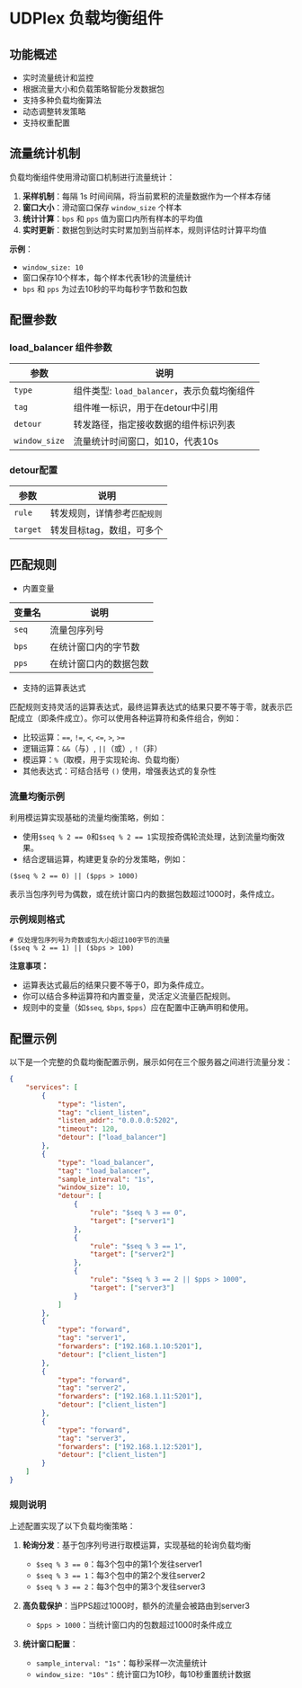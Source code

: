 # UDPlex 负载均衡组件

## 功能概述
- 实时流量统计和监控
- 根据流量大小和负载策略智能分发数据包
- 支持多种负载均衡算法
- 动态调整转发策略
- 支持权重配置

## 流量统计机制

负载均衡组件使用滑动窗口机制进行流量统计：

1. **采样机制**：每隔 1s 时间间隔，将当前累积的流量数据作为一个样本存储
2. **窗口大小**：滑动窗口保存 `window_size` 个样本
3. **统计计算**：`bps` 和 `pps` 值为窗口内所有样本的平均值
4. **实时更新**：数据包到达时实时累加到当前样本，规则评估时计算平均值

**示例**：
- `window_size: 10` 
- 窗口保存10个样本，每个样本代表1秒的流量统计
- `bps` 和 `pps` 为过去10秒的平均每秒字节数和包数

## 配置参数

### load_balancer 组件参数
| 参数 | 说明                             |
|------|--------------------------------|
| `type` | 组件类型: `load_balancer`，表示负载均衡组件 |
| `tag` | 组件唯一标识，用于在detour中引用            |
| `detour` | 转发路径，指定接收数据的组件标识列表             |
| `window_size` | 流量统计时间窗口，如10，代表10s             |


### detour配置
| 参数       | 说明              |
|----------|-----------------|
| `rule`   | 转发规则，详情参考`匹配规则` |
| `target` | 转发目标tag，数组，可多个  |


## 匹配规则

+ 内置变量

| 变量名 | 说明                                   |
|--------|----------------------------------------|
| `seq`  | 流量包序列号                           |
| `bps`  | 在统计窗口内的字节数                   |
| `pps`  | 在统计窗口内的数据包数                 |

+ 支持的运算表达式

匹配规则支持灵活的运算表达式，最终运算表达式的结果只要不等于零，就表示匹配成立（即条件成立）。你可以使用各种运算符和条件组合，例如：

- 比较运算：`==`, `!=`, `<`, `<=`, `>`, `>=`
- 逻辑运算：`&&`（与）, `||`（或）, `!`（非）
- 模运算：`%`（取模，用于实现轮询、负载均衡）
- 其他表达式：可结合括号 `()` 使用，增强表达式的复杂性

### 流量均衡示例

利用模运算实现基础的流量均衡策略，例如：

- 使用`$seq % 2 == 0`和`$seq % 2 == 1`实现按奇偶轮流处理，达到流量均衡效果。
- 结合逻辑运算，构建更复杂的分发策略，例如：

```
($seq % 2 == 0) || ($pps > 1000)
```


表示当包序列号为偶数，或在统计窗口内的数据包数超过1000时，条件成立。

### 示例规则格式

```
# 仅处理包序列号为奇数或包大小超过100字节的流量
($seq % 2 == 1) || ($bps > 100)
```


**注意事项：**
- 运算表达式最后的结果只要不等于0，即为条件成立。
- 你可以结合多种运算符和内置变量，灵活定义流量匹配规则。
- 规则中的变量（如`$seq`, `$bps`, `$pps`）应在配置中正确声明和使用。

## 配置示例

以下是一个完整的负载均衡配置示例，展示如何在三个服务器之间进行流量分发：

```json
{
    "services": [
        {
            "type": "listen",
            "tag": "client_listen",
            "listen_addr": "0.0.0.0:5202",
            "timeout": 120,
            "detour": ["load_balancer"]
        },
        {
            "type": "load_balancer",
            "tag": "load_balancer",
            "sample_interval": "1s",
            "window_size": 10,
            "detour": [
                {
                    "rule": "$seq % 3 == 0",
                    "target": ["server1"]
                },
                {
                    "rule": "$seq % 3 == 1", 
                    "target": ["server2"]
                },
                {
                    "rule": "$seq % 3 == 2 || $pps > 1000",
                    "target": ["server3"]
                }
            ]
        },
        {
            "type": "forward",
            "tag": "server1",
            "forwarders": ["192.168.1.10:5201"],
            "detour": ["client_listen"]
        },
        {
            "type": "forward", 
            "tag": "server2",
            "forwarders": ["192.168.1.11:5201"],
            "detour": ["client_listen"]
        },
        {
            "type": "forward",
            "tag": "server3", 
            "forwarders": ["192.168.1.12:5201"],
            "detour": ["client_listen"]
        }
    ]
}
```

### 规则说明

上述配置实现了以下负载均衡策略：

1. **轮询分发**：基于包序列号进行取模运算，实现基础的轮询负载均衡
   - `$seq % 3 == 0`：每3个包中的第1个发往server1
   - `$seq % 3 == 1`：每3个包中的第2个发往server2
   - `$seq % 3 == 2`：每3个包中的第3个发往server3

2. **高负载保护**：当PPS超过1000时，额外的流量会被路由到server3
   - `$pps > 1000`：当统计窗口内的包数超过1000时条件成立

3. **统计窗口配置**：
   - `sample_interval: "1s"`：每秒采样一次流量统计
   - `window_size: "10s"`：统计窗口为10秒，每10秒重置统计数据